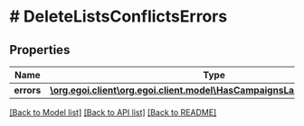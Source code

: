 # # DeleteListsConflictsErrors

## Properties

Name | Type | Description | Notes
------------ | ------------- | ------------- | -------------
**errors** | [**\org.egoi.client\org.egoi.client.model\HasCampaignsLastThirtyDaysErrors**](HasCampaignsLastThirtyDaysErrors.md) |  | [optional] 

[[Back to Model list]](../../README.md#documentation-for-models) [[Back to API list]](../../README.md#documentation-for-api-endpoints) [[Back to README]](../../README.md)


